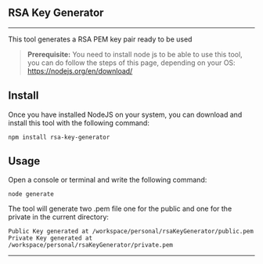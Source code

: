 **RSA Key Generator**
----------------------------------

------------
This tool generates a RSA PEM key pair ready to be used

> **Prerequisite:**
> You need to install node js to be able to use this tool, you can do follow the steps of this page, depending on your OS:
>https://nodejs.org/en/download/


Install
----------
Once you have installed NodeJS on your system, you can download and install this tool with the following command:

``` npm install rsa-key-generator ```


Usage
----------
Open a console or terminal and write the following command:

```node generate```

The tool will generate two .pem file one for the public and one for the private in the current directory:

```
Public Key generated at /workspace/personal/rsaKeyGenerator/public.pem
Private Key generated at /workspace/personal/rsaKeyGenerator/private.pem 
```



----------

